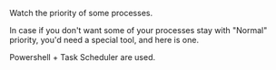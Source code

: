 Watch the priority of some processes.

In case if you don't want some of your processes stay with "Normal" priority, you'd need a special tool, and here is one.

Powershell + Task Scheduler are used.

